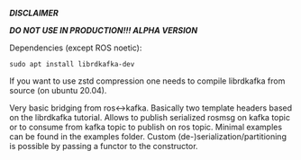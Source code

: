 ***DISCLAIMER***

***DO NOT USE IN PRODUCTION!!! ALPHA VERSION*** 


Dependencies (except ROS noetic):
```console
sudo apt install librdkafka-dev
```
If you want to use zstd compression one needs to compile librdkafka from source (on ubuntu 20.04).

Very basic bridging from ros<->kafka.
Basically two template headers based on the librdkafka tutorial.
Allows to publish serialized rosmsg on kafka topic or to consume from kafka topic to publish on ros topic.
Minimal examples can be found in the examples folder.
Custom (de-)serialization/partitioning is possible by passing a functor to the constructor.
